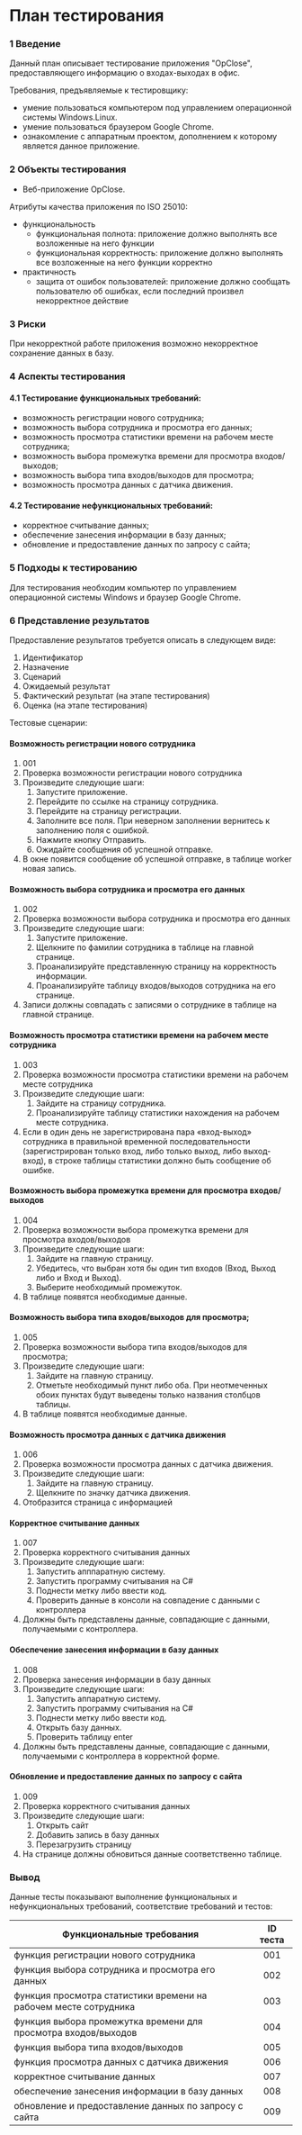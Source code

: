 # План тестирования

### 1 Введение

Данный план описывает тестирование приложения "OpClose", предоставляющего информацию о входах-выходах в офис.

Требования, предъявляемые к тестировщику:
* умение пользоваться компьютером под управлением операционной системы Windows.Linux.
* умение пользоваться браузером Google Chrome.
* ознакомление с аппаратным проектом, дополнением к которому является данное приложение.

### 2 Объекты тестирования

* Веб-приложение OpClose.

Атрибуты качества приложения по ISO 25010:

* функциональность
  * функциональная полнота: приложение должно выполнять все возложенные на него функции
  * функциональная корректность: приложение должно выполнять все возложенные на него функции корректно
* практичность
  * защита от ошибок пользователей: приложение должно сообщать пользователю об ошибках, если последний произвел некорректное действие

### 3 Риски

При некорректной работе приложения возможно некорректное сохранение данных в базу.

### 4 Аспекты тестирования

#### 4.1 Тестирование функциональных требований:

* возможность регистрации нового сотрудника;
* возможность выбора сотрудника и просмотра его данных;
* возможность просмотра статистики времени на рабочем месте сотрудника;
* возможность выбора промежутка времени для просмотра входов/выходов;
* возможность выбора типа входов/выходов для просмотра;
* возможность просмотра данных с датчика движения.

#### 4.2 Тестирование нефункциональных требований:

* корректное считывание данных;
* обеспечение занесения информации в базу данных;
* обновление и предоставление данных по запросу с сайта;

### 5 Подходы к тестированию

Для тестирования необходим компьютер по управлением операционной системы Windows и браузер Google Chrome.

### 6 Представление результатов

Предоставление результатов требуется описать в следующем виде:

1. Идентификатор
2. Назначение
3. Сценарий
4. Ожидаемый результат
5. Фактический результат (на этапе тестирования)
6. Оценка (на этапе тестирования)

Тестовые сценарии:

#### Возможность регистрации нового сотрудника

1. 001
2. Проверка возможности регистрации нового сотрудника
3. Произведите следующие шаги:
    1. Запустите приложение.
    2. Перейдите по ссылке на страницу сотрудника.
    3. Перейдите на страницу регистрации.
    4. Заполните все поля. При неверном заполнении вернитесь к заполнению поля с ошибкой.
    5. Нажмите кнопку Отправить.
    6. Ожидайте сообщения об успешной отправке.
4. В окне появится сообщение об успешной отправке, в таблице worker новая запись.

#### Возможность выбора сотрудника и просмотра его данных

1. 002
2. Проверка возможности выбора сотрудника и просмотра его данных
3. Произведите следующие шаги:
    1. Запустите приложение.
    2. Щелкните по фамилии сотрудника в таблице на главной странице.
    3. Проанализируйте представленную страницу на корректность информации.
    4. Проанализируйте таблицу входов/выходов сотрудника на его странице.
4. Записи должны совпадать с записями о сотруднике в таблице на главной странице.

#### Возможность просмотра статистики времени на рабочем месте сотрудника

1. 003
2. Проверка возможности просмотра статистики времени на рабочем месте сотрудника
3. Произведите следующие шаги:
    1. Зайдите на страницу сотрудника.
    2. Проанализируйте таблицу статистики нахождения на рабочем месте сотрудника.
4. Если в один день не зарегистрирована пара «вход-выход» сотрудника в правильной временной последовательности (зарегистрирован только вход, либо только выход, либо выход-вход), в строке таблицы статистики должно быть сообщение об ошибке.

#### Возможность выбора промежутка времени для просмотра входов/выходов

1. 004
2. Проверка возможности выбора промежутка времени для просмотра входов/выходов
3. Произведите следующие шаги:
    1. Зайдите на главную страницу.
    2. Убедитесь, что выбран хотя бы один тип входов (Вход, Выход либо и Вход и Выход).
    3. Выберите необходимый промежуток.
4. В таблице появятся необходимые данные.

#### Возможность выбора типа входов/выходов для просмотра;

1. 005
2. Проверка возможности выбора типа входов/выходов для просмотра;
3. Произведите следующие шаги:
    1. Зайдите на главную страницу.
    2. Отметьте необходимый пункт либо оба. При неотмеченных обоих пунктах будут выведены только названия столбцов таблицы.
4. В таблице появятся необходимые данные.

#### Возможность просмотра данных с датчика движения

1. 006
2. Проверка возможности просмотра данных с датчика движения.
3. Произведите следующие шаги:
    1. Зайдите на главную страницу.
    2. Щелкните по значку датчика движения.
4. Отобразится страница с информацией

#### Корректное считывание данных

1. 007
2. Проверка корректного считывания данных
3. Произведите следующие шаги:
    1. Запустить апппаратную систему.
    2. Запустить программу считывания на C#
    3. Поднести метку либо ввести код.
    4. Проверить данные в консоли на совпадение с данными с контроллера
4. Должны быть представлены данные, совпадающие с данными, получаемыми с контроллера.

#### Обеспечение занесения информации в базу данных

1. 008
2. Проверка занесения информации в базу данных
3. Произведите следующие шаги:
    1. Запустить аппаратную систему.
    2. Запустить программу считывания на C#
    3. Поднести метку либо ввести код.
    4. Открыть базу данных.
    5. Проверить таблицу enter
4. Должны быть представлены данные, совпадающие с данными, получаемыми с контроллера в корректной форме.

#### Обновление и предоставление данных по запросу с сайта

1. 009
2. Проверка корректного считывания данных
3. Произведите следующие шаги:
    1. Открыть сайт
    2. Добавить запись в базу данных
    3. Перезагрузить страницу
4. На странице должны обновиться данные соответственно таблице.


### Вывод

Данные тесты показывают выполнение функциональных и нефункциональных требований, соответствие требований и тестов:

| Функциональные требования                | ID теста |
| ---------------------------------------- | :------: |
| функция регистрации нового сотрудника |    001    |
| функция выбора сотрудника и просмотра его данных |   002    |
| функция просмотра статистики времени на рабочем месте сотрудника  |   003    |   
| функция выбора промежутка времени для просмотра входов/выходов |    004    |   
| функция выбора типа входов/выходов |    005    |    
| функция просмотра данных с датчика движения |    006    |    
| корректное считывание данных |    007    |   60   |
| обеспечение занесения информации в базу данных |    008    |
| обновление и предоставление данных по запросу с сайта |    009    |